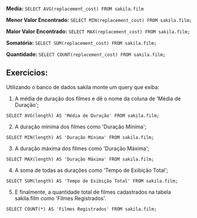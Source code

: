 **Media:** `SELECT AVG(replacement_cost) FROM sakila.film`

**Menor Valor Encontrado:** `SELECT MIN(replacement_cost) FROM sakila.film;`

**Maior Valor Encontrado:** `SELECT MAX(replacement_cost) FROM sakila.film;`

**Somatória:** `SELECT SUM(replacement_cost) FROM sakila.film;`

**Quantidade:** `SELECT COUNT(replacement_cost) FROM sakila.film;`

## Exercicios:

Utilizando o banco de dados sakila monte um query que exiba:

01. A média de duração dos filmes e dê o nome da coluna de 'Média de Duração';
```
SELECT AVG(length) AS 'Média de Duração' FROM sakila.film;
```

02. A duração mínima dos filmes como 'Duração Mínima';
```
SELECT MIN(length) AS 'Duração Mínima' FROM sakila.film;
```

03. A duração máxima dos filmes como 'Duração Máxima';
```
SELECT MAX(length) AS 'Duração Máxima' FROM sakila.film;
```

04. A soma de todas as durações como 'Tempo de Exibição Total';
```
SELECT SUM(length) AS 'Tempo de Exibição Total' FROM sakila.film;
```

05. E finalmente, a quantidade total de filmes cadastrados na tabela sakila.film como 'Filmes Registrados'.
```
SELECT COUNT(*) AS 'Filmes Registrados' FROM sakila.film;
```
